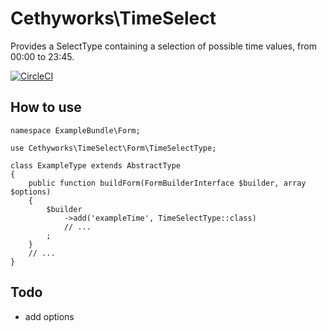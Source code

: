 Cethyworks\TimeSelect
===
Provides a SelectType containing a selection of possible time values, from 00:00 to 23:45.

[![CircleCI](https://circleci.com/gh/Cethy/TimeSelect/tree/master.svg?style=shield)](https://circleci.com/gh/Cethy/TimeSelect/tree/master)

## How to use

    namespace ExampleBundle\Form;
    
    use Cethyworks\TimeSelect\Form\TimeSelectType;

    class ExampleType extends AbstractType
    {
        public function buildForm(FormBuilderInterface $builder, array $options)
        {
            $builder
                ->add('exampleTime', TimeSelectType::class)
                // ...
            ;
        }
        // ...
    }

## Todo
- add options
